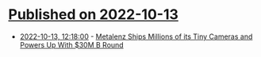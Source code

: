 # [Published on 2022-10-13](index.md)

* [2022-10-13, 12:18:00](https://soylentnews.org/article.pl?sid=22/10/12/1759233&from=rss) - [Metalenz Ships Millions of its Tiny Cameras and Powers Up With $30M B Round](https://soylentnews.org/article.pl?sid=22/10/12/1759233&from=rss)
